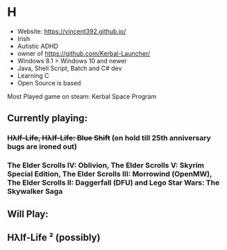 # H
- Website: https://vincent392.github.io/
- Irish
- Autistic ADHD
- owner of https://github.com/Kerbal-Launcher/
- Windows 8.1 > Windows 10 and newer
- Java, Shell Script, Batch and C# dev
- Learning C
- Open Source is based

Most Played game on steam:
Kerbal Space Program
## Currently playing:
### ~~Hλlf-Life, Hλlf-Life: Blue Shift~~ (on hold till 25th anniversary bugs are ironed out)
### The Elder Scrolls IV: Oblivion, The Elder Scrolls V: Skyrim Special Edition, The Elder Scrolls III: Morrowind (OpenMW), The Elder Scrolls II: Daggerfall (DFU) and Lego Star Wars: The Skywalker Saga
## Will Play:
## Hλlf-Life ² (possibly)